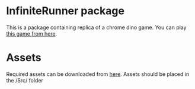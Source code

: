 # InfiniteRunner package

This is a package containing replica of a chrome dino game. You can play
[this game from here](https://github.com/Potceax/InfiniteRunner).

# Assets
Required assets can be downloaded from [here](). Assets should be placed in the /Src/ folder